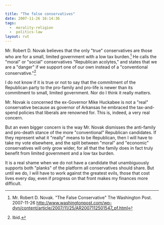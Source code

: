 ```yaml
---

title: "The false conservatives"
date: 2007-11-26 16:14:36
tags:
  -  morality-religion
  -  politics-law
layout: rut
---
```


Mr. Robert D. Novak believes that the only "true" conservatives are those who are for a small, limited government with a low tax burden.[^200711261]  He calls the "moral" or "social" conservatives "Republican acolytes," and states that we are a "danger" if we support one of our own instead of a "conventional conservative."[^200711262]  

I do not know if it is true or not to say that the commitment of the Republican party to the pro-family and pro-life is newer than its commitment to small, limited government.  Nor do I think it really matters.

Mr. Novak is concerned the ex-Governor Mike Huckabee is not a "real" conservative because as governor of Arkansas he embraced the tax-and-spend policies that liberals are renowned for.  This is, indeed, a very real concern.

But an even bigger concern is the way Mr. Novak dismisses the anti-family and pro-death stance of the more "conventional" Republican candidates.  If they represent what it "really" means to be Republican, then I will have to take my vote elsewhere, and the split between "moral" and "economic" conservatives will only grow wider, for all that the family does in fact truly benefit from limited government and a low tax burden. 

It is a real shame when we do not have a candidate that unambiguously supports both "planks" of the platform all conservatives should share.   But until we do, I will have to work against the greatest evils, those that cost lives every day, even if progress on that front makes my finances more difficult.  

[^200711261]: Mr. Robert D. Novak.  "The False Conservative" The Washington Post. 2007-11-26 <http://www.washingtonpost.com/wp-dyn/content/article/2007/11/25/AR2007112501547_pf.html>
[^200711262]: Ibid.

